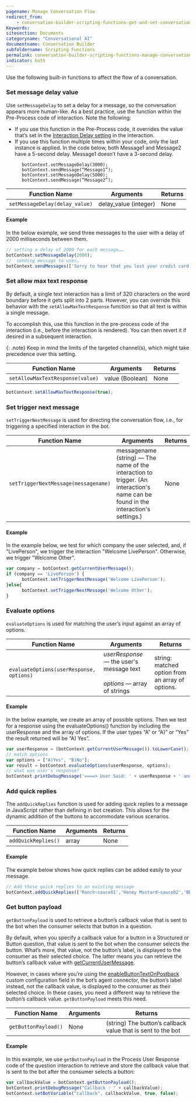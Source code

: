 ```yaml
---
pagename: Manage Conversation Flow
redirect_from:
    - conversation-builder-scripting-functions-get-and-set-conversation-flow-data.html
Keywords:
sitesection: Documents
categoryname: "Conversational AI"
documentname: Conversation Builder
subfoldername: Scripting Functions
permalink: conversation-builder-scripting-functions-manage-conversation-flow.html
indicator: both
---
```


Use the following built-in functions to affect the flow of a conversation.

### Set message delay value

Use `setMessageDelay` to set a delay for a message, so the conversation appears more human-like. As a best practice, use the function within the Pre-Process code of interaction. Note the following:

* If you use this function in the Pre-Process code, it overrides the value that’s set in the [Interaction Delay setting](conversation-builder-interactions-configuration-settings.html#basic-settings) in the interaction.
* If you use this function multiple times within your code, only the last instance is applied. In the code below, both Message1 and Message2 have a 5-second delay. Message1 doesn’t have a 3-second delay.

```
      botContext.setMessageDelay(3000);
      botContext.sendMessage(“Message1”);
      botContext.setMessageDelay(5000);
      botContext.sendMessage(“Message2”);
```

| Function Name | Arguments | Returns |
| --- | --- | --- |
| `setMessageDelay(delay_value)` | delay_value (integer) | None |

#### Example

In the below example, we send three messages to the user with a delay of 2000 milliseconds between them.

```javascript
// setting a delay of 2000 for each message……
botContext.setMessageDelay(2000);
//  sending message to user…
botContext.sendMessages(['Sorry to hear that you lost your credit card.','I just put the stop on your credit card', 'If you find any unauthorized transaction please let us know as soon as possible so we can remove them from your bill']);
```

### Set allow max text response

By default, a single text interaction has a limit of 320 characters on the word boundary before it gets split into 2 parts. However, you can override this behavior with the `setAllowMaxTextResponse` function so that all text is within a single message.

To accomplish this, use this function in the pre-process code of the interaction (i.e., before the interaction is rendered). You can then revert it if desired in a subsequent interaction.

{: .note}
Keep in mind the limits of the targeted channel(s), which might take precedence over this setting.

| Function Name | Arguments | Returns |
| --- | --- | --- |
| `setAllowMaxTextResponse(value)` | value (Boolean) | None |

```javascript
botContext.setAllowMaxTextResponse(true);
```

### Set trigger next message

`setTriggerNextMessage` is used for directing the conversation flow, i.e., for triggering a specified interaction in the bot.

| Function Name | Arguments | Returns |
| --- | --- | --- |
| `setTriggerNextMessage(messagename)` | messagename (string) — The name of the interaction to trigger. (An interaction's name can be found in the interaction's settings.) | None |

#### Example

In the example below, we test for which company the user selected, and, if "LivePerson", we trigger the interaction "Welcome LivePerson". Otherwise, we trigger "Welcome Other".

```javascript
var company = botContext.getCurrentUserMessage();
if (company == 'LivePerson') {
      botContext.setTriggerNextMessage('Welcome LivePerson');
}else{
      botContext.setTriggerNextMessage('Welcome Other');
}
```

### Evaluate options

`evaluateOptions` is used for matching the user’s input against an array of options.

| Function Name | Arguments | Returns |
| --- | --- | --- |
| `evaluateOptions(userResponse, options)` | <em>userResponse</em> — the user's message text<br><br><em>options</em> — array of strings | string: matched option from an array of options. |

#### Example

In the below example, we create an array of possible options. Then we test for a response using the evaluateOptions() function by including the userResponse and the array of options. If the user types “A” or “A)” or “Yes” the result returned will be “A) Yes”.

```javascript
var userResponse = (botContext.getCurrentUserMessage()).toLowerCase();
// match options
var options = ["A)Yes", "B)No"];
var result = botContext.evaluateOptions(userResponse, options);
// what was user's response?
botContext.printDebugMessage('====> User Said: ' + userResponse + ' and MATCH result = '+ result);
```

### Add quick replies

The `addQuickReplies` function is used for adding quick replies to a message in JavaScript rather than defining in bot creation. This allows for the dynamic addition of the buttons to accommodate various scenarios.

| Function Name | Arguments | Returns |
| --- | --- | --- |
| `addQuickReplies()` | array | None |

#### Example

The example below shows how quick replies can be added easily to your message.

```javascript
// Add these quick replies to an existing message
botContext.addQuickReplies(['Ranch~sauce01','Honey Mustard~sauce02','BBQ~sauce03','Hot~sauce04']);
```

### Get button payload

`getButtonPayload` is used to retrieve a button’s callback value that is sent to the bot when the consumer selects that button in a question.

By default, when you specify a callback value for a button in a Structured or Button question, that value is sent to the bot when the consumer selects the button. What’s more, that value, not the button’s label, is displayed to the consumer as their selected choice. The latter means you can retrieve the button’s callback value with [getCurrentUserMessage](conversation-builder-scripting-functions-get-set-session-data.html#get-current-user-message).

However, in cases where you’re using the [enableButtonTextOnPostback](conversation-builder-testing-deployment-deploying-to-conversational-cloud.html#enablebuttontextonpostback) custom configuration field in the bot’s agent connector, the button’s label instead, not the callback value, is displayed to the consumer as their selected choice. In these cases, you need a different way to retrieve the button’s callback value. `getButtonPayload` meets this need.

| Function Name | Arguments | Returns |
| --- | --- | --- |
| `getButtonPayload()` | None | (string) The button’s callback value that is sent to the bot |

#### Example

In this example, we use `getButtonPayload` in the Process User Response code of the question interaction to retrieve and store the callback value that is sent to the bot after the consumer selects a button:

```javascript
var callbackValue = botContext.getButtonPayload();
botContext.printDebugMessage("Callback : " + callbackValue);
botContext.setBotVariable("callback", callbackValue, true, false);
```
